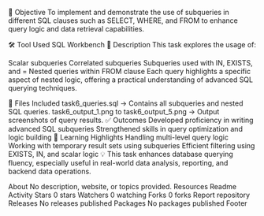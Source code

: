 🎯 Objective
To implement and demonstrate the use of subqueries in different SQL clauses such as SELECT, WHERE, and FROM to enhance query logic and data retrieval capabilities.

🛠️ Tool Used
SQL Workbench
📌 Description
This task explores the usage of:

Scalar subqueries
Correlated subqueries
Subqueries used with IN, EXISTS, and =
Nested queries within FROM clause
Each query highlights a specific aspect of nested logic, offering a practical understanding of advanced SQL querying techniques.

📂 Files Included
task6_queries.sql → Contains all subqueries and nested SQL queries.
task6_output_1.png to task6_output_5.png → Output screenshots of query results.
✅ Outcomes
Developed proficiency in writing advanced SQL subqueries
Strengthened skills in query optimization and logic building
🧠 Learning Highlights
Handling multi-level query logic
Working with temporary result sets using subqueries
Efficient filtering using EXISTS, IN, and scalar logic
💡 This task enhances database querying fluency, especially useful in real-world data analysis, reporting, and backend data operations.

About
No description, website, or topics provided.
Resources
 Readme
 Activity
Stars
 0 stars
Watchers
 0 watching
Forks
 0 forks
Report repository
Releases
No releases published
Packages
No packages published
Footer
